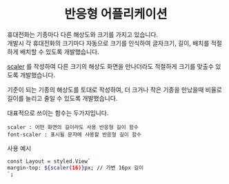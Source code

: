 <h1 align='center'>반응형 어플리케이션</h1>
<p>휴대전화는 기종마다 다른 해상도와 크기를 가지고 있습니다.</br>개발시 각 휴대전화의 크기마다 자동으로 크기를 인식하여 글자크기, 길이, 배치를 적절하게 배치할 수 있도록 개발했습니다.</p>

[scaler](../helpers/scaler.ts) 를 작성하여 다른 크기의 해상도 화면을 만나더라도 적절하게 크기를 맞출수 있도록 개발했습니다.

기준이 되는 기종의 해상도를 토대로 작성하여, 더 크거나 작은 기종을 만났을때 비율로 길이를 늘리고 줄일 수 있도록 개발했습니다.

대표적으로 쓰이는 함수는 두가지입니다.
```base
scaler : 어떤 화면의 길이라도 사용 반응형 길이 함수
font-scaler : 표시될 문자에 사용할 반응형 길이 함수
```

사용 예시
```bash
const Layout = styled.View`
margin-top: ${scaler(16)}px; // 가변 16px 길이
`;
```

